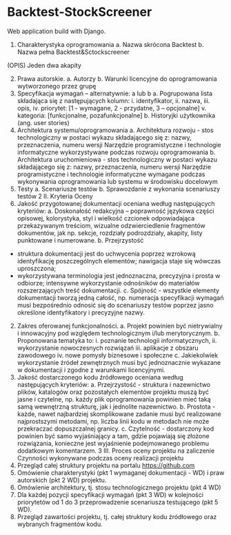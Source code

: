 # Backtest-StockScreener
Web application build with Django.
1. Charakterystyka oprogramowania
a. Nazwa skrócona
Backtest
b. Nazwa pełna
Backtest&Sctockscreener

(OPIS)
Jeden dwa akapity


2. Prawa autorskie.
a. Autorzy
b. Warunki licencyjne do oprogramowania wytworzonego przez grupę
3. Specyfikacja wymagań – alternatywnie: a lub b
a. Pogrupowana lista składająca się z następujących kolumn:
i. identyfikator,
ii. nazwa,
iii. opis,
iv. priorytet: [1 - wymagane, 2 - przydatne, 3 – opcjonalne]
v. kategoria: [funkcjonalne, pozafunkcjonalne]
b. Historyjki użytkownika (ang. user stories)
4. Architektura systemu/oprogramowania
a. Architektura rozwoju - stos technologiczny w postaci wykazu
składającego się z: nazwy, przeznaczenia, numeru wersji
Narzędzie programistyczne i technologie informatyczne wykorzystywane
podczas rozwoju oprogramowania
b. Architektura uruchomieniowa - stos technologiczny w postaci wykazu
składającego się z: nazwy, przeznaczenia, numeru wersji
Narzędzie programistyczne i technologie informatyczne wymagane podczas
wykonywania oprogramowania lub systemu w środowisku docelowym
5. Testy
a. Scenariusze testów
b. Sprawozdanie z wykonania scenariuszy testów
2
II. Kryteria Oceny
1. Jakość przygotowanej dokumentacji oceniana według następujących kryteriów:
a. Doskonałość redakcyjna – poprawność językowa części opisowej,
kolorystyka, styl i wielkość czcionek odpowiadająca przekazywanym
treściom, wizualne odzwierciedlenie fragmentów dokumentów, jak np.
sekcje, rozdziały podrozdziały, akapity, listy punktowane i numerowane.
b. Przejrzystość
- struktura dokumentacji jest do uchwycenia poprzez wzrokową
identyfikację poszczególnych elementów; nawigacja staje się
wówczas uproszczona;
- wykorzystywana terminologia jest jednoznaczna, precyzyjna i prosta
w odbiorze; intensywne wykorzystanie odnośników do materiałów
rozszerzających treść dokumentacji.
c. Spójność - wszystkie elementy dokumentacji tworzą jedną całość, np.
numeracja specyfikacji wymagań musi bezpośrednio odnosić się do
scenariuszy testów poprzez jasno określone identyfikatory i precyzyjne
nazwy.
2. Zakres oferowanej funkcjonalności.
a. Projekt powinien być nietrywialny i innowacyjny pod względem
technologicznym i/lub merytorycznym.
b. Proponowana tematyka to:
i. poznanie technologii informatycznych,
ii. wykorzystanie nowoczesnych rozwiązań
iii. aplikacje z obszaru zawodowego
iv. nowe pomysły biznesowe i społeczne
c. Jakiekolwiek wykorzystanie źródeł zewnętrznych musi być
jednoznacznie wykazane w dokumentacji i zgodne z warunkami
licencyjnymi.
3. Jakość dostarczonego kodu źródłowego oceniana według następujących
kryteriów:
a. Przejrzystość - struktura i nazewnictwo plików, katalogów oraz
pozostałych elementów projektu muszą być jasne i czytelne, np. każdy
plik oprogramowania powinien mieć taką samą wewnętrzną strukturę, jak
i jednolite nazewnictwo.
b. Prostota - każde, nawet najbardziej skomplikowane zadanie musi być
realizowane najprostszymi metodami, np. liczba linii kodu w metodach nie
może przekraczać dopuszczalnej granicy.
c. Czytelność - dostarczony kod powinien być samo wyjaśniający a tam,
gdzie pojawiają się złożone rozwiązania, konieczne jest wyjaśnienie
podejmowanego problemu dodatkowym komentarzem.
3
III. Proces oceny projektu na zaliczenie
Czynności wykonywane podczas oceny realizacji projektu
1. Przegląd całej struktury projektu na portalu https://github.com
2. Omówienie charakterystyki (pkt 1 wymaganej dokumentacji - WD) i praw
autorskich (pkt 2 WD) projektu.
3. Omówienie architektury, tj. stosu technologicznego projektu (pkt 4 WD)
4. Dla każdej pozycji specyfikacji wymagań (pkt 3 WD) w kolejności priorytetów od
1 do 3 przeprowadzenie scenariusza testującego (pkt 5 WD).
5. Przegląd zawartości projektu, tj. całej struktury kodu źródłowego oraz wybranych
fragmentów kodu.
